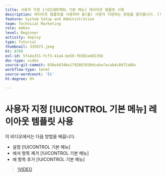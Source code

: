 ```yaml
---
title: 사용자 지정 [!UICONTROL 기본 메뉴] 레이아웃 템플릿 사용
description: 레이아웃 템플릿을 사용하여 을(를) 사용자 지정하는 방법을 알아봅니다. [!UICONTROL 기본 메뉴].
feature: System Setup and Administration
team: Technical Marketing
role: Admin
level: Beginner
activity: deploy
type: Tutorial
thumbnail: 335073.jpeg
kt: 8760
exl-id: 5fa4e251-fcf3-41a4-be50-f0302a481358
doc-type: video
source-git-commit: 650e4d346e1792863930dcebafacab4c88f2a8bc
workflow-type: tm+mt
source-wordcount: '51'
ht-degree: 0%

---
```


# 사용자 지정 [!UICONTROL 기본 메뉴] 레이아웃 템플릿 사용

이 비디오에서는 다음 방법을 배웁니다.

* 설정 [!UICONTROL 기본 메뉴]
* 에서 항목 제거 [!UICONTROL 기본 메뉴]
* 에 항목 추가 [!UICONTROL 기본 메뉴]


>[!VIDEO](https://video.tv.adobe.com/v/335073/?quality=12&learn=on)
